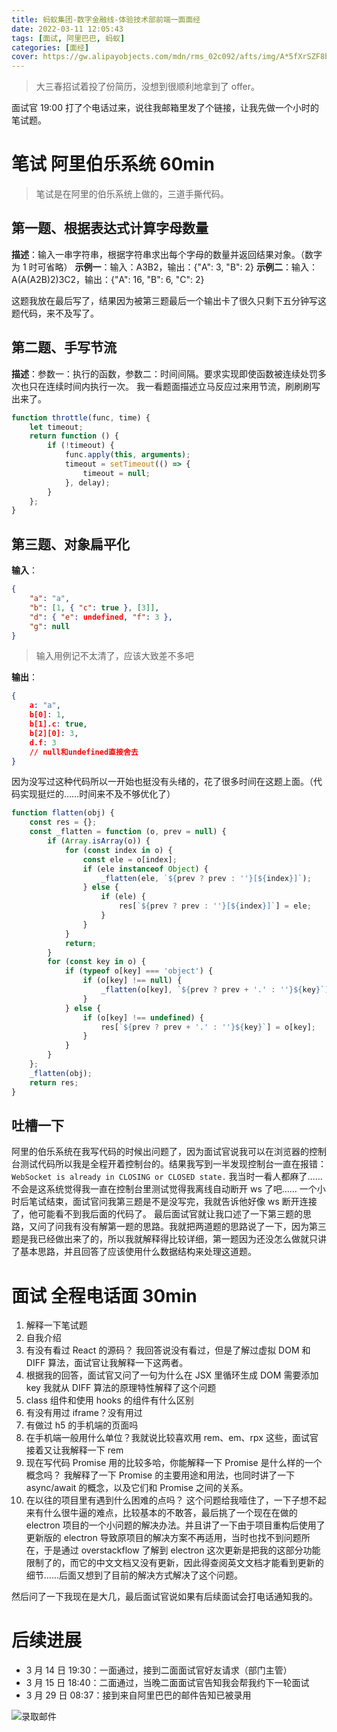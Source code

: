 ```yaml
---
title: 蚂蚁集团-数字金融线-体验技术部前端一面面经
date: 2022-03-11 12:05:43
tags: [面试, 阿里巴巴, 蚂蚁]
categories: [面经]
cover: https://gw.alipayobjects.com/mdn/rms_02c092/afts/img/A*5fXrSZF8be8AAAAAAAAAAAAAARQnAQ
---
```


> 大三春招试着投了份简历，没想到很顺利地拿到了 offer。

<!-- more -->

面试官 19:00 打了个电话过来，说往我邮箱里发了个链接，让我先做一个小时的笔试题。

# 笔试 阿里伯乐系统 60min

> 笔试是在阿里的伯乐系统上做的，三道手撕代码。

## 第一题、根据表达式计算字母数量

**描述**：输入一串字符串，根据字符串求出每个字母的数量并返回结果对象。（数字为 1 时可省略）
**示例一**：输入：A3B2，输出：{"A": 3, "B": 2}
**示例二**：输入：A(A(A2B)2)3C2，输出：{"A": 16, "B": 6, "C": 2}

这题我放在最后写了，结果因为被第三题最后一个输出卡了很久只剩下五分钟写这题代码，来不及写了。

## 第二题、手写节流

**描述**：参数一：执行的函数，参数二：时间间隔。要求实现即使函数被连续处罚多次也只在连续时间内执行一次。
我一看题面描述立马反应过来用节流，刷刷刷写出来了。

```js
function throttle(func, time) {
	let timeout;
	return function () {
		if (!timeout) {
			func.apply(this, arguments);
			timeout = setTimeout(() => {
				timeout = null;
			}, delay);
		}
	};
}
```

## 第三题、对象扁平化

**输入**：

```json
{
	"a": "a",
	"b": [1, { "c": true }, [3]],
	"d": { "e": undefined, "f": 3 },
	"g": null
}
```

> 输入用例记不太清了，应该大致差不多吧

**输出**：

```json
{
    a: "a",
    b[0]: 1,
    b[1].c: true,
    b[2][0]: 3,
    d.f: 3
    // null和undefined直接舍去
}
```

因为没写过这种代码所以一开始也挺没有头绪的，花了很多时间在这题上面。（代码实现挺烂的……时间来不及不够优化了）

```js
function flatten(obj) {
	const res = {};
	const _flatten = function (o, prev = null) {
		if (Array.isArray(o)) {
			for (const index in o) {
				const ele = o[index];
				if (ele instanceof Object) {
					_flatten(ele, `${prev ? prev : ''}[${index}]`);
				} else {
					if (ele) {
						res[`${prev ? prev : ''}[${index}]`] = ele;
					}
				}
			}
			return;
		}
		for (const key in o) {
			if (typeof o[key] === 'object') {
				if (o[key] !== null) {
					_flatten(o[key], `${prev ? prev + '.' : ''}${key}`);
				}
			} else {
				if (o[key] !== undefined) {
					res[`${prev ? prev + '.' : ''}${key}`] = o[key];
				}
			}
		}
	};
	_flatten(obj);
	return res;
}
```

## 吐槽一下

阿里的伯乐系统在我写代码的时候出问题了，因为面试官说我可以在浏览器的控制台测试代码所以我是全程开着控制台的。结果我写到一半发现控制台一直在报错：
`WebSocket is already in CLOSING or CLOSED state.`
我当时一看人都麻了……不会是这系统觉得我一直在控制台里测试觉得我离线自动断开 ws 了吧……
一个小时后笔试结束，面试官问我第三题是不是没写完，我就告诉他好像 ws 断开连接了，他可能看不到我后面的代码了。
最后面试官就让我口述了一下第三题的思路，又问了问我有没有解第一题的思路。我就把两道题的思路说了一下，因为第三题是我已经做出来了的，所以我就解释得比较详细，第一题因为还没怎么做就只讲了基本思路，并且回答了应该使用什么数据结构来处理这道题。

# 面试 全程电话面 30min

1. 解释一下笔试题
2. 自我介绍
3. 有没有看过 React 的源码？
   我回答说没有看过，但是了解过虚拟 DOM 和 DIFF 算法，面试官让我解释一下这两者。
4. 根据我的回答，面试官又问了一句为什么在 JSX 里循环生成 DOM 需要添加 key
   我就从 DIFF 算法的原理特性解释了这个问题
5. class 组件和使用 hooks 的组件有什么区别
6. 有没有用过 iframe？没有用过
7. 有做过 h5 的手机端的页面吗
8. 在手机端一般用什么单位？我就说比较喜欢用 rem、em、rpx 这些，面试官接着又让我解释一下 rem
9. 现在写代码 Promise 用的比较多哈，你能解释一下 Promise 是什么样的一个概念吗？
   我解释了一下 Promise 的主要用途和用法，也同时讲了一下 async/await 的概念，以及它们和 Promise 之间的关系。
10. 在以往的项目里有遇到什么困难的点吗？
    这个问题给我噎住了，一下子想不起来有什么很牛逼的难点，比较基本的不敢答，最后挑了一个现在在做的 electron 项目的一个小问题的解决办法。并且讲了一下由于项目重构后使用了更新版的 electron 导致原项目的解决方案不再适用，当时也找不到问题所在，于是通过 overstackflow 了解到 electron 这次更新是把我的这部分功能限制了的，而它的中文文档又没有更新，因此得查阅英文文档才能看到更新的细节……后面又想到了目前的解决方式解决了这个问题。

然后问了一下我现在是大几，最后面试官说如果有后续面试会打电话通知我的。

# 后续进展

-   3 月 14 日 19:30：一面通过，接到二面面试官好友请求（部门主管）
-   3 月 15 日 18:40：二面通过，当晚二面面试官告知我会帮我约下一轮面试
-   3 月 29 日 08:37：接到来自阿里巴巴的邮件告知已被录用

![录取邮件](https://assets.kira.host/Pictures/Others/20220401171825.png)
